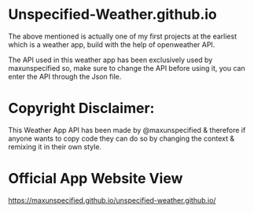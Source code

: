# Unspecified-Weather.github.io

The above mentioned is actually one of my first projects at the earliest which is a weather app, build with the help of openweather API.

The API used in this weather app has been exclusively used by maxunspecified so, make sure to change the API before using it, you can enter the API through the Json file.

# Copyright Disclaimer:
This Weather App API has been made by @maxunspecified & therefore if anyone wants to copy code they can do so by changing the context & remixing it in their own style.

# Official App Website View
https://maxunspecified.github.io/unspecified-weather.github.io/
